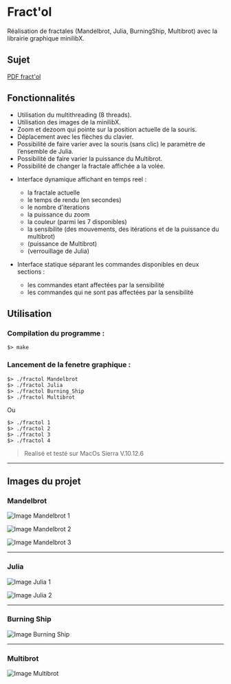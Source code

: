 # Fract'ol

Réalisation de fractales (Mandelbrot, Julia, BurningShip, Multibrot) avec la librairie graphique minilibX.

## Sujet

[PDF fract'ol](https://github.com/Rorothejedi/101_fractol/blob/master/fract_ol.fr.pdf)

## Fonctionnalités

- Utilisation du multithreading (8 threads).
- Utilisation des images de la minilibX.
- Zoom et dezoom qui pointe sur la position actuelle de la souris.
- Déplacement avec les flèches du clavier.
- Possibilité de faire varier avec la souris (sans clic) le paramètre de l’ensemble de Julia.
- Possibilité de faire varier la puissance du Multibrot.
- Possibilité de changer la fractale affichée a la volée.

* Interface dynamique affichant en temps reel :
	* la fractale actuelle
	* le temps de rendu (en secondes)
	* le nombre d'iterations
	* la puissance du zoom
	* la couleur (parmi les 7 disponibles)
	* la sensibilite (des mouvements, des itérations et de la puissance du multibrot)
	* (puissance de Multibrot)
	* (verrouillage de Julia)

* Interface statique séparant les commandes disponibles en deux sections :
	* les commandes etant affectées par la sensibilité
	* les commandes qui ne sont pas affectées par la sensibilité

## Utilisation

### Compilation du programme :

```
$> make
```

### Lancement de la fenetre graphique :

```
$> ./fractol Mandelbrot
$> ./fractol Julia
$> ./fractol Burning_Ship
$> ./fractol Multibrot
```

Ou

```
$> ./fractol 1
$> ./fractol 2
$> ./fractol 3
$> ./fractol 4
```

> Realisé et testé sur MacOs Sierra V.10.12.6

-----------------------------------

## Images du projet

### Mandelbrot

![Image Mandelbrot 1](https://github.com/Rorothejedi/fractol/blob/master/img_project/img_mandel.png)

![Image Mandelbrot 2](https://github.com/Rorothejedi/fractol/blob/master/img_project/img_mandel_2.png)

![Image Mandelbrot 3](https://github.com/Rorothejedi/fractol/blob/master/img_project/img_mandel_3.png)

-----------------------------------

### Julia

![Image Julia 1](https://github.com/Rorothejedi/fractol/blob/master/img_project/img_julia.png)

![Image Julia 2](https://github.com/Rorothejedi/fractol/blob/master/img_project/img_julia_2.png)

-----------------------------------

### Burning Ship

![Image Burning Ship](https://github.com/Rorothejedi/fractol/blob/master/img_project/img_bship.png)

-----------------------------------

### Multibrot

![Image Multibrot](https://github.com/Rorothejedi/fractol/blob/master/img_project/img_multi.png)
